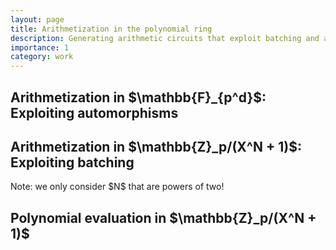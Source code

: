 ```yaml
---
layout: page
title: Arithmetization in the polynomial ring
description: Generating arithmetic circuits that exploit batching and automorphisms
importance: 1
category: work
---
```


<h2>Arithmetization in $\mathbb{F}_{p^d}$: Exploiting automorphisms</h2>


<h2>Arithmetization in $\mathbb{Z}_p/(X^N + 1)$: Exploiting batching</h2>
Note: we only consider $N$ that are powers of two!


<h2>Polynomial evaluation in $\mathbb{Z}_p/(X^N + 1)$</h2>
